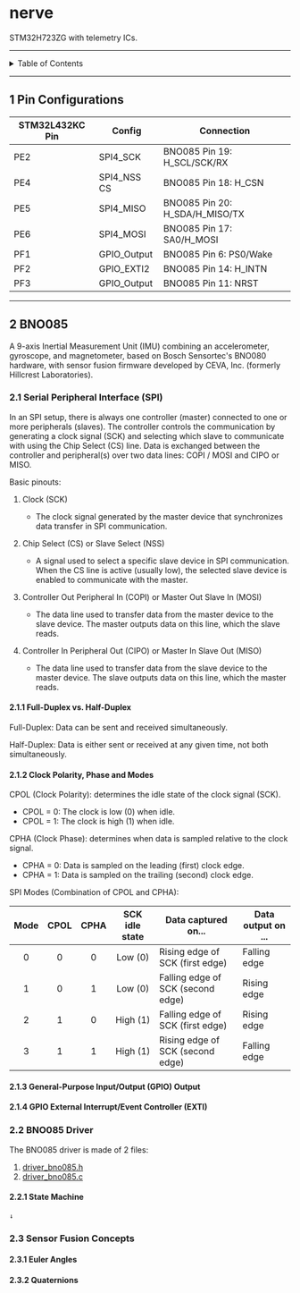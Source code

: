 # nerve

STM32H723ZG with telemetry ICs.

---

<details markdown="1">
  <summary>Table of Contents</summary>

- [1 Pin Configurations](#1-pin-configurations)
- [2 BNO085](#2-bno085)
    - [2.1 Serial Peripheral Interface (SPI)](#21-serial-peripheral-interface-spi)
        - [2.1.1 Full-Duplex vs. Half-Duplex](#211-full-duplex-vs-half-duplex)
        - [2.1.2 Clock Polarity, Phase and Modes](#212-clock-polarity-phase-and-modes)
    - [2.2 Sensor Fusion Concepts](#22-sensor-fusion-concepts)
        - [2.2.1 Euler Angles](#221-euler-angles)
        - [2.2.2 Quaternions](#222-quaternions)

</details>

---

## 1 Pin Configurations

| STM32L432KC Pin | Config      | Connection                     |
|-----------------|-------------|--------------------------------|
| PE2             | SPI4_SCK    | BNO085 Pin 19: H_SCL/SCK/RX    |
| PE4             | SPI4_NSS CS | BNO085 Pin 18: H_CSN           |
| PE5             | SPI4_MISO   | BNO085 Pin 20: H_SDA/H_MISO/TX |
| PE6             | SPI4_MOSI   | BNO085 Pin 17: SA0/H_MOSI      |
| PF1             | GPIO_Output | BNO085 Pin 6: PS0/Wake         |
| PF2             | GPIO_EXTI2  | BNO085 Pin 14: H_INTN          |
| PF3             | GPIO_Output | BNO085 Pin 11: NRST            |

---

## 2 BNO085

A 9-axis Inertial Measurement Unit (IMU) combining an accelerometer, gyroscope,
and magnetometer, based on Bosch Sensortec's BNO080 hardware, with sensor fusion
firmware developed by CEVA, Inc. (formerly Hillcrest Laboratories).

### 2.1 Serial Peripheral Interface (SPI)

In an SPI setup, there is always one controller (master) connected to one or
more peripherals (slaves). The controller controls the communication by
generating a clock signal (SCK) and selecting which slave to communicate with
using the Chip Select (CS) line. Data is exchanged between the controller and
peripheral(s) over two data lines: COPI / MOSI and CIPO or MISO.

Basic pinouts:

1. Clock (SCK)
    - The clock signal generated by the master device that synchronizes data
      transfer in SPI communication.

2. Chip Select (CS) or Slave Select (NSS)
    - A signal used to select a specific slave device in SPI communication. When
      the CS line is active (usually low), the selected slave device is enabled
      to communicate with the master.

3. Controller Out Peripheral In (COPI) or Master Out Slave In (MOSI)
    - The data line used to transfer data from the master device to the slave
      device. The master outputs data on this line, which the slave reads.

4. Controller In Peripheral Out (CIPO) or Master In Slave Out (MISO)
    - The data line used to transfer data from the slave device to the master
      device. The slave outputs data on this line, which the master reads.

#### 2.1.1 Full-Duplex vs. Half-Duplex

Full-Duplex: Data can be sent and received simultaneously.

Half-Duplex: Data is either sent or received at any given time, not both
simultaneously.

#### 2.1.2 Clock Polarity, Phase and Modes

CPOL (Clock Polarity): determines the idle state of the clock signal (SCK).

- CPOL = 0: The clock is low (0) when idle.
- CPOL = 1: The clock is high (1) when idle.

CPHA (Clock Phase): determines when data is sampled relative to the clock
signal.

- CPHA = 0: Data is sampled on the leading (first) clock edge.
- CPHA = 1: Data is sampled on the trailing (second) clock edge.

SPI Modes (Combination of CPOL and CPHA):

| Mode | CPOL | CPHA | SCK idle state | Data captured on...               | Data output on ... |
|:----:|:----:|:----:|:--------------:|-----------------------------------|--------------------|
|  0   |  0   |  0   |    Low (0)     | Rising edge of SCK (first edge)   | Falling edge       |
|  1   |  0   |  1   |    Low (0)     | Falling edge of SCK (second edge) | Rising edge        |
|  2   |  1   |  0   |    High (1)    | Falling edge of SCK (first edge)  | Rising edge        |
|  3   |  1   |  1   |    High (1)    | Rising edge of SCK (second edge)  | Falling edge       |

#### 2.1.3 General-Purpose Input/Output (GPIO) Output

#### 2.1.4 GPIO External Interrupt/Event Controller (EXTI)

### 2.2 BNO085 Driver

The BNO085 driver is made of 2 files:

1. [driver_bno085.h](Core/Inc/driver_bno085.h)
2. [driver_bno085.c](Core/Src/driver_bno085.c)

#### 2.2.1 State Machine

```
↓
```

### 2.3 Sensor Fusion Concepts

#### 2.3.1 Euler Angles

#### 2.3.2 Quaternions
